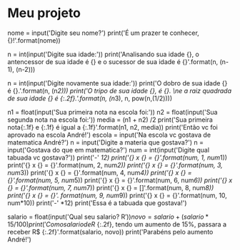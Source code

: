 # Meu projeto

nome = input('Digite seu nome?')
print('É um prazer te conhecer,{}!'.format(nome))

n = int(input('Digite sua idade:'))
print('Analisando sua idade {}, o antencessor de sua idade é {} e o sucessor de sua idade é {}'.format(n, (n-1), (n-2)))

n = int(input('Digite novamente sua idade:'))
print('O dobro de sua idade {} é {}.'.format(n, (n*2)))
print('O tripo de sua idade {}, é {}. \ne a  raiz quadrada de sua idade {} é {:.2f}.'.format(n, (n*3), n, pow(n,(1/2))))

n1 = float(input('Sua primeira nota na escola foi:'))
n2 = float(input('Sua segunda nota na escola foi:'))
media = (n1 + n2) /2
print('Sua primeira nota{:.1f} e {:.1f} é igual a {:.1f}'.format(n1, n2, media))
print('Então vc foi aprovado na escola André!')
escola = input('Na escola vc gostava de matematica André?')
n = input('Digite a materia que gostava?')
n = input('Gostava do que em matematica?')
num = int(input('Digite qual tabuada vc gostava?'))
print('-' *12)
print('{} x {} = {}'.format(num, 1, num*1))
print('{} x {} = {}'.format(num, 2, num*2))
print('{} x {} = {}'.format(num, 3, num*3))
print('{} x {} = {}'.format(num, 4, num*4))
print('{} x {} = {}'.format(num, 5, num*5))
print('{} x {} = {}'.format(num, 6, num*6))
print('{} x {} = {}'.format(num, 7, num*7))
print('{} x {} = []'.format(num, 8, num*8))
print('{} x {} = {}'. format(num, 9, num*9))
print('{} x {} = {}'.format(num, 10, num*10))
print('-' *12)
print('Essa é a tabuada que gostava!')

salario = float(input('Qual seu salario? R$'))
novo = salario + (salario * 15 /100)
print('Com o salario de R$ {:.2f}, tendo um aumento de 15%, passara a  receber R$ {:.2f}'.format(salario, novo))
print('Parabéns pelo aumento André!')
